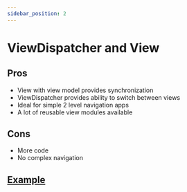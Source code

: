 ```yaml
---
sidebar_position: 2
---
```


# ViewDispatcher and View

## Pros
- View with view model provides synchronization
- ViewDispatcher provides ability to switch between views
- Ideal for simple 2 level navigation apps
- A lot of reusable view modules available
## Cons
-  More code
-  No complex navigation

## [Example](https://github.com/flipperdevices/flipperzero-firmware/tree/dev/applications/debug_tools/display_test)